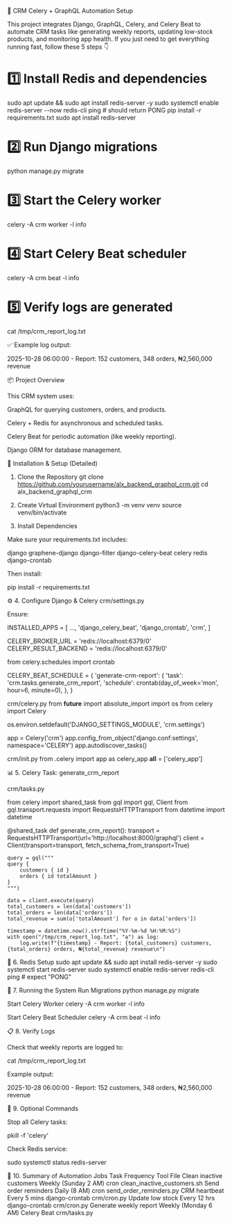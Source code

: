 🧭 CRM Celery + GraphQL Automation Setup

This project integrates Django, GraphQL, Celery, and Celery Beat to automate CRM tasks like generating weekly reports, updating low-stock products, and monitoring app health.
If you just need to get everything running fast, follow these 5 steps 👇

# 1️⃣ Install Redis and dependencies
sudo apt update && sudo apt install redis-server -y
sudo systemctl enable redis-server --now
redis-cli ping  # should return PONG
pip install -r requirements.txt
sudo apt install redis-server

# 2️⃣ Run Django migrations
python manage.py migrate

# 3️⃣ Start the Celery worker
celery -A crm worker -l info

# 4️⃣ Start Celery Beat scheduler
celery -A crm beat -l info

# 5️⃣ Verify logs are generated
cat /tmp/crm_report_log.txt


✅ Example log output:

2025-10-28 06:00:00 - Report: 152 customers, 348 orders, ₦2,560,000 revenue

📦 Project Overview

This CRM system uses:

GraphQL for querying customers, orders, and products.

Celery + Redis for asynchronous and scheduled tasks.

Celery Beat for periodic automation (like weekly reporting).

Django ORM for database management.

🧰 Installation & Setup (Detailed)
1. Clone the Repository
git clone https://github.com/yourusername/alx_backend_graphql_crm.git
cd alx_backend_graphql_crm

2. Create Virtual Environment
python3 -m venv venv
source venv/bin/activate

3. Install Dependencies

Make sure your requirements.txt includes:

django
graphene-django
django-filter
django-celery-beat
celery
redis
django-crontab


Then install:

pip install -r requirements.txt

⚙️ 4. Configure Django & Celery
crm/settings.py

Ensure:

INSTALLED_APPS = [
    ...,
    'django_celery_beat',
    'django_crontab',
    'crm',
]

CELERY_BROKER_URL = 'redis://localhost:6379/0'
CELERY_RESULT_BACKEND = 'redis://localhost:6379/0'

from celery.schedules import crontab

CELERY_BEAT_SCHEDULE = {
    'generate-crm-report': {
        'task': 'crm.tasks.generate_crm_report',
        'schedule': crontab(day_of_week='mon', hour=6, minute=0),
    },
}

crm/celery.py
from __future__ import absolute_import
import os
from celery import Celery

os.environ.setdefault('DJANGO_SETTINGS_MODULE', 'crm.settings')

app = Celery('crm')
app.config_from_object('django.conf:settings', namespace='CELERY')
app.autodiscover_tasks()

crm/init.py
from .celery import app as celery_app
__all__ = ['celery_app']

📊 5. Celery Task: generate_crm_report

crm/tasks.py

from celery import shared_task
from gql import gql, Client
from gql.transport.requests import RequestsHTTPTransport
from datetime import datetime

@shared_task
def generate_crm_report():
    transport = RequestsHTTPTransport(url='http://localhost:8000/graphql')
    client = Client(transport=transport, fetch_schema_from_transport=True)

    query = gql("""
    query {
        customers { id }
        orders { id totalAmount }
    }
    """)

    data = client.execute(query)
    total_customers = len(data['customers'])
    total_orders = len(data['orders'])
    total_revenue = sum(o['totalAmount'] for o in data['orders'])

    timestamp = datetime.now().strftime("%Y-%m-%d %H:%M:%S")
    with open("/tmp/crm_report_log.txt", "a") as log:
        log.write(f"{timestamp} - Report: {total_customers} customers, {total_orders} orders, ₦{total_revenue} revenue\n")

💾 6. Redis Setup
sudo apt update && sudo apt install redis-server -y
sudo systemctl start redis-server
sudo systemctl enable redis-server
redis-cli ping  # expect "PONG"

🚀 7. Running the System
Run Migrations
python manage.py migrate

Start Celery Worker
celery -A crm worker -l info

Start Celery Beat Scheduler
celery -A crm beat -l info

📋 8. Verify Logs

Check that weekly reports are logged to:

cat /tmp/crm_report_log.txt


Example output:

2025-10-28 06:00:00 - Report: 152 customers, 348 orders, ₦2,560,000 revenue

🧪 9. Optional Commands

Stop all Celery tasks:

pkill -f 'celery'


Check Redis service:

sudo systemctl status redis-server

🧠 10. Summary of Automation Jobs
Task	Frequency	Tool	File
Clean inactive customers	Weekly (Sunday 2 AM)	cron	clean_inactive_customers.sh
Send order reminders	Daily (8 AM)	cron	send_order_reminders.py
CRM heartbeat	Every 5 mins	django-crontab	crm/cron.py
Update low stock	Every 12 hrs	django-crontab	crm/cron.py
Generate weekly report	Weekly (Monday 6 AM)	Celery Beat	crm/tasks.py
